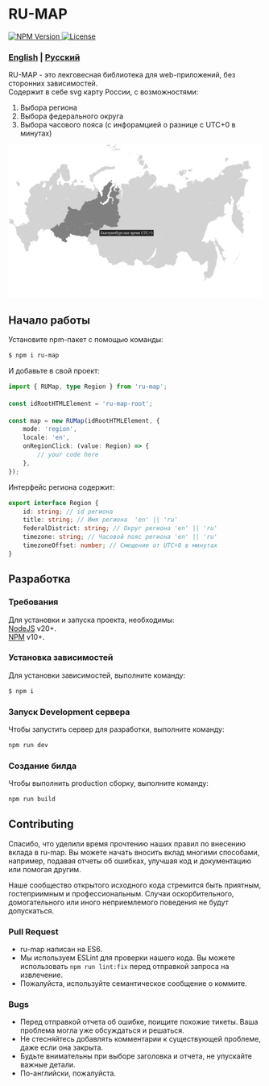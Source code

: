 # RU-MAP

<a href="https://www.npmjs.com/package/ru-map">
    <img 
        src="https://img.shields.io/npm/v/ru-map.svg?style=flat-square&colorB=51C838"
        alt="NPM Version"
    />
</a>
<a href="https://github.com/iamkun/dayjs/blob/master/LICENSE">
    <img
        src="https://img.shields.io/badge/license-MIT-brightgreen.svg?style=flat-square" alt="License"
    />
</a>

### [English](../README.md) | [Русский](./README_RU.md)

RU-MAP - это лекговесная библиотека для web-приложений, без сторонних зависимостей.<br/>
Cодержит в себе svg карту России, с возможностями:
1) Выбора региона
2) Выбора федерального округа
3) Выбора часового пояса (с инфорамцией о разнице с UTC+0 в минутах)

![Image](./Preview.png)

## Начало работы
Установите npm-пакет с помощью команды:
```sh
$ npm i ru-map
```

И добавьте в свой проект:
```typescript
import { RUMap, type Region } from 'ru-map';

const idRootHTMLElement = 'ru-map-root';

const map = new RUMap(idRootHTMLElement, { 
    mode: 'region',
    locale: 'en',
    onRegionClick: (value: Region) => {
        // your code here
    }, 
});
```
Интерфейс региона содержит:
```typescript
export interface Region {
    id: string; // id региона
    title: string; // Имя региона  'en' || 'ru'
    federalDistrict: string; // Округ региона 'en' || 'ru'
    timezone: string; // Часовой пояс региона 'en' || 'ru'
    timezoneOffset: number; // Смещение от UTC+0 в минутах
}
```

## Разработка

### Требования
Для установки и запуска проекта, необходимы:<br/>
[NodeJS](https://nodejs.org/) v20+.<br/>
[NPM](https://www.npmjs.com/) v10+.

### Установка зависимостей
Для установки зависимостей, выполните команду:
```sh
$ npm i
```

### Запуск Development сервера
Чтобы запустить сервер для разработки, выполните команду:
```sh
npm run dev
```

### Создание билда
Чтобы выполнить production сборку, выполните команду: 
```sh
npm run build
```

## Contributing
Спасибо, что уделили время прочтению наших правил по внесению вклада в ru-map. Вы можете начать вносить вклад многими способами, например, подавая отчеты об ошибках, улучшая код и документацию или помогая другим.

Наше сообщество открытого исходного кода стремится быть приятным, гостеприимным и профессиональным. Случаи оскорбительного, домогательного или иного неприемлемого поведения не будут допускаться.

### Pull Request
* ru-map написан на ES6.
* Мы используем ESLint для проверки нашего кода. Вы можете использовать `npm run lint:fix` перед отправкой запроса на извлечение.
* Пожалуйста, используйте семантическое сообщение о коммите.

### Bugs
* Перед отправкой отчета об ошибке, поищите похожие тикеты. Ваша проблема могла уже обсуждаться и решаться.
* Не стесняйтесь добавлять комментарии к существующей проблеме, даже если она закрыта.
* Будьте внимательны при выборе заголовка и отчета, не упускайте важные детали.
* По-английски, пожалуйста.